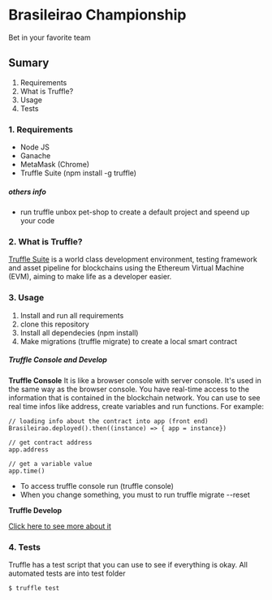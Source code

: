 # Brasileirao Championship
Bet in your favorite team

## Sumary
1. Requirements
2. What is Truffle?
3. Usage
4. Tests

### 1. Requirements
- Node JS
- Ganache
- MetaMask (Chrome)
- Truffle Suite (npm install -g truffle)

##### others info
- run truffle unbox pet-shop to create a default project and speend up your code

### 2. What is Truffle?
[Truffle Suite](http://https://www.trufflesuite.com/ "Truffle Suite") is a world class development environment, testing framework and asset pipeline for blockchains using the Ethereum Virtual Machine (EVM), aiming to make life as a developer easier.

### 3. Usage
1. Install and run all requirements
2. clone this repository
3. Install all dependecies (npm install)
4. Make migrations (truffle migrate) to create a local smart contract

##### Truffle Console and Develop

**Truffle Console**
It is like a browser console with server console. It's used in the same way as the browser console.
You have real-time access to the information that is contained in the blockchain network.
You can use to see real time infos like address, create variables and run functions. For example: 
```
// loading info about the contract into app (front end)
Brasileirao.deployed().then((instance) => { app = instance})

// get contract address
app.address

// get a variable value
app.time()
```
- To access truffle console run (truffle console)
- When you change something, you must to run truffle migrate --reset

**Truffle Develop**

[Click here to see more about it](https://www.trufflesuite.com/docs/truffle/getting-started/using-truffle-develop-and-the-console "Click here to see more about it")

### 4. Tests
Truffle has a test script that you can use to see if everything is okay.
All automated tests are into test folder
```
$ truffle test
```